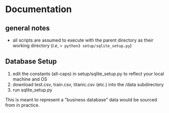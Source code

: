 # Documentation

## general notes
* all scripts are assumed to execute with the parent directory as their working directory (_i.e_, `> python3 setup/sqlite_setup.py`)

## Database Setup
1. edit the constants (all-caps) in setup/sqlite_setup.py to reflect your local machine and OS
2. download test.csv, train.csv, titanic.csv (etc.) into the /data subdirectory
3. run sqlite_setup.py

This is meant to represent a "business database" data would be sourced from in practice.